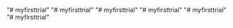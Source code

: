 "# myfirsttrial" 
"# myfirsttrial" 
"# myfirsttrial" 
"# myfirsttrial" 
"# myfirsttrial" 
"# myfirsttrial" 
